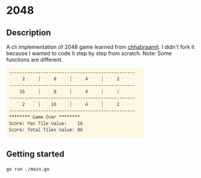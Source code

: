# 2048

## Description
A cli implementation of 2048 game learned from [chhabraamit](https://github.com/chhabraamit/2048). I didn't fork it because I wanted to code it step by step from scratch.
Note: Some functions are different.

![](./static/Game%20over.png)

## Getting started

 `go run ./main.go`
